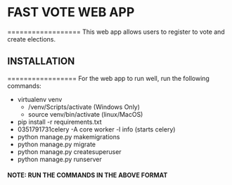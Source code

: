 # FAST VOTE WEB APP
==================
This web app allows users to register to vote and create elections.


## INSTALLATION
=================
For the web app to run well, run the following commands:
* virtualenv venv
    * /venv/Scripts/activate (Windows Only)
    * source venv/bin/activate (linux/MacOS)
* pip install -r requirements.txt
* 0351791731celery -A core worker -l info (starts celery)
* python manage.py makemigrations
* python manage.py migrate
* python manage.py createsuperuser
* python manage.py runserver

#### NOTE: RUN THE COMMANDS IN THE ABOVE FORMAT



